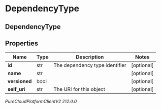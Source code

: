 # DependencyType

## DependencyType

## Properties

|Name | Type | Description | Notes|
|------------ | ------------- | ------------- | -------------|
| **id** | str | The dependency type identifier | [optional] |
| **name** | str |  | [optional] |
| **versioned** | bool |  | [optional] |
| **self_uri** | str | The URI for this object | [optional] |



_PureCloudPlatformClientV2 212.0.0_
